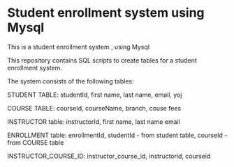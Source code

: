 # Student enrollment system using Mysql
This is a student enrollment system , using Mysql 

This repository contains SQL scripts to create tables for a student enrollment system. 

The system consists of the following tables:

STUDENT TABLE:
studentId,
first name,
last name,
email,
yoj

COURSE TABLE:
courseId,
courseName,
branch,
couse fees

INSTRUCTOR table:
instructorId,
first name,
last name
email

ENROLLMENT table:
enrollmentId,
studentId - from student table,
courseId - from COURSE table

INSTRUCTOR_COURSE_ID:
instructor_course_id,
instructorid,
courseid

